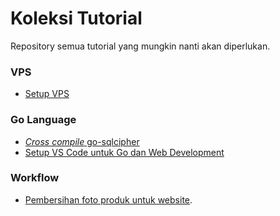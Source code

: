 # Koleksi Tutorial

Repository semua tutorial yang mungkin nanti akan diperlukan.

### VPS

* [Setup VPS](https://github.com/RadhiFadlillah/tutorial/blob/master/vps-setup.md)

### Go Language

* [_Cross compile_ go-sqlcipher](https://github.com/RadhiFadlillah/tutorial/blob/master/go-cross-compile-sqlcipher.md)
* [Setup VS Code untuk Go dan Web Development](https://github.com/RadhiFadlillah/tutorial/blob/master/setup-vscode.md)

### Workflow

* [Pembersihan foto produk untuk website](https://github.com/RadhiFadlillah/tutorial/blob/master/workflow-produk-website.md).